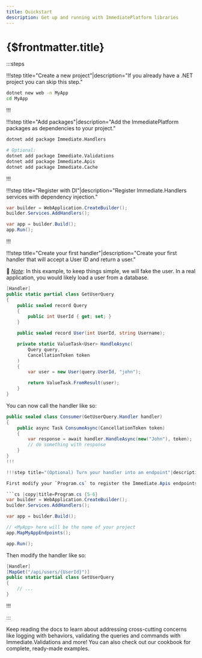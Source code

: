```yaml
---
title: Quickstart
description: Get up and running with ImmediatePlatform libraries
---
```


# {$frontmatter.title}

:::steps

!!!step title="Create a new project"|description="If you already have a .NET project you can skip this step."

```bash |copy|title=terminal
dotnet new web -n MyApp
cd MyApp
```

!!!

!!!step title="Add packages"|description="Add the ImmediatePlatform packages as dependencies to your project."

```bash |title=terminal
dotnet add package Immediate.Handlers

# Optional:
dotnet add package Immediate.Validations
dotnet add package Immediate.Apis
dotnet add package Immediate.Cache
```

!!!

!!!step title="Register with DI"|description="Register Immediate.Handlers services with dependency injection."

```cs |copy|title=Program.cs {2}
var builder = WebApplication.CreateBuilder();
builder.Services.AddHandlers();

var app = builder.Build();
app.Run();
```

!!!

!!!step title="Create your first handler"|description="Create your first handler that will accept a User ID and return a user."

📝 _<u>Note</u>_: In this example, to keep things simple, we will fake the user. In a real application, you would likely load a user from a database.

```cs |copy|title=GetUserQuery.cs
[Handler]
public static partial class GetUserQuery
{
	public sealed record Query
	{
		public int UserId { get; set; }
	}

	public sealed record User(int UserId, string Username);

	private static ValueTask<User> HandleAsync(
		Query query,
		CancellationToken token
	)
	{
		var user = new User(query.UserId, "john");

		return ValueTask.FromResult(user);
	}
}
```

You can now call the handler like so:

````cs |copy|title=Consumer.cs
public sealed class Consumer(GetUserQuery.Handler handler)
{
	public async Task ConsumeAsync(CancellationToken token)
	{
		var response = await handler.HandleAsync(new("John"), token);
		// do something with response
	}
}
!!!

!!!step title="(Optional) Turn your handler into an endpoint"|description="If you have opted to install Immediate.Apis you can easily turn your handler into an API endpoint."

First modify your `Program.cs` to register the Immediate.Apis endpoints, like so:

```cs |copy|title=Program.cs {5-6}
var builder = WebApplication.CreateBuilder();
builder.Services.AddHandlers();

var app = builder.Build();

// <MyApp> here will be the name of your project
app.MapMyAppEndpoints();

app.Run();
````

Then modify the handler like so:

```cs |copy|title=GetUserQuery.cs {2}
[Handler]
[MapGet("/api/users/{UserId}")]
public static partial class GetUserQuery
{
	// ...
}
```

!!!

:::

Keep reading the docs to learn about addressing cross-cutting concerns like logging with behaviors, validating the queries and commands with Immediate.Validations and more! You can also check out our cookbook for complete, ready-made examples.

